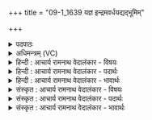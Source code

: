 +++
title = "09-1_1639 यज्ञ इन्द्रमवर्धयद्यद्भूमिम्"

+++
<details><summary>पदपाठः</summary>

य꣣ज्ञः꣢। इ꣡न्द्र꣢꣯म्। अ꣣वर्धयत्। य꣢त्। भू꣡मि꣢꣯म्। व्य꣡व꣢꣯र्तयत्। वि। अ꣡व꣢꣯र्तयत्। च꣣क्राणः꣢। ओ꣣पश꣢म्। ओ꣣प। श꣢म्। दि꣣वि꣢। १६३९।
</details>

<details><summary>अधिमन्त्रम् (VC)</summary>

- इन्द्रः
- गोषूक्त्यश्वसूक्तिनौ काण्वायनौ
- गायत्री
- षड्जः
</details>

<details><summary>हिन्दी : आचार्य रामनाथ वेदालंकार - विषयः</summary>

प्रथम ऋचा की व्याख्या पूर्वार्चिक में १२१ क्रमाङ्क पर परमात्मा के विषय में की गयी थी। यहाँ जीवात्मा का विषय कहते हैं।
</details>

<details><summary>हिन्दी : आचार्य रामनाथ वेदालंकार - पदार्थः</summary>

पदार्थान्वयभाषाः -  (यज्ञः)परमात्मा की सङ्गति करना रूप यज्ञ(इन्द्रम्)जीवात्मा को(अवर्धयत्)बढ़ाता है,शक्तिशाली बनाता है, (यत्)क्योंकि,वह जीवात्मा(दिवि)तेजस्वी परमात्मा में(ओपशम्)निवास(चक्राणः)करता हुआ(भूमिम्)पार्थिव शरीर को(व्यवर्तयत्)भली-भाँति चलाता है ॥१॥
</details>

<details><summary>हिन्दी : आचार्य रामनाथ वेदालंकार - भावार्थः</summary>

भावार्थभाषाः -  परमात्मा के पास से ही बल प्राप्त करके जीवात्मा शरीररूप राज्य के मस्तिष्क-संस्थान,रक्त-संस्थान,पाचन-संस्थान,श्वास-संस्थान,ज्ञानेन्द्रियों,कर्मेन्द्रियों सबका भली-भाँति सञ्चालन करने में समर्थ होता है। इसलिए उसे चाहिए कि परमात्मा को कभी न भूले ॥१॥
</details>

<details><summary>संस्कृत : आचार्य रामनाथ वेदालंकार - विषयः</summary>

तत्र प्रथमा ऋक् पूर्वार्चिके १२१ क्रमाङ्के परमात्मविषये व्याख्याता। अत्र जीवात्मविषय उच्यते।
</details>

<details><summary>संस्कृत : आचार्य रामनाथ वेदालंकार - पदार्थः</summary>

पदार्थान्वयभाषाः -  (यज्ञः)परमात्संगमरूपो यागः(इन्द्रम्)जीवात्मानम्(अवर्धयत्)वर्धयति,शक्तिमन्तं करोति, (यत्)यस्मात् सः(दिवि)द्योतनात्मके परमात्मनि(ओपशम्)निवासम्(चक्राणः)कुर्वाणः(भूमिम्)भूम्युपलक्षितां पार्थिवां तनूम्(व्यवर्तयत्)विवर्तयति,सम्यक् सञ्चालयति ॥१॥
</details>

<details><summary>संस्कृत : आचार्य रामनाथ वेदालंकार - भावार्थः</summary>

भावार्थभाषाः -  परमात्मनः सकाशादेव बलं प्राप्य जीवात्मा देहराज्यस्य मस्तिष्कसंस्थानं रक्तसंस्थानं पाचनसंस्थानं श्वाससंस्थानं ज्ञानेन्द्रियाणि कर्मेन्द्रियाणि सर्वमपि सम्यक् सञ्चालयितुं क्षमते,अतः स तेन कदापि न विस्मरणीयः ॥१॥
</details>